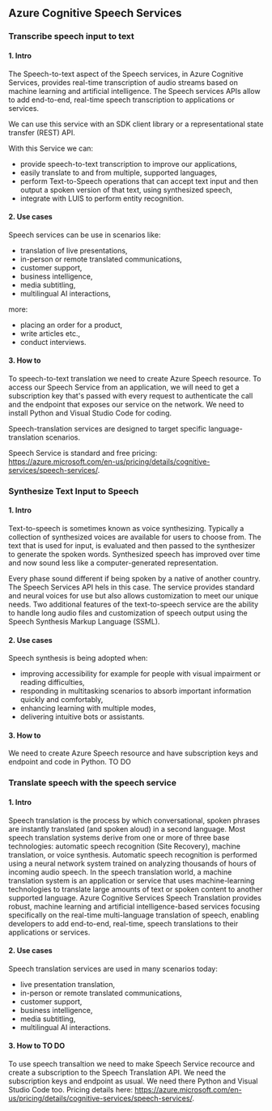 ## Azure Cognitive Speech Services

### Transcribe speech input to text
#### 1. Intro
The Speech-to-text aspect of the Speech services, in Azure Cognitive Services, provides real-time transcription of audio streams based on machine learning and artificial intelligence. The Speech services APIs allow to add end-to-end, real-time speech transcription to applications or services.

We can use this service with an SDK client library or a representational state transfer (REST) API.

With this Service we can:
* provide speech-to-text transcription to improve our applications,
* easily translate to and from multiple, supported languages,
* perform Text-to-Speech operations that can accept text input and then output a spoken version of that text, using synthesized speech,
* integrate with LUIS to perform entity recognition.

#### 2. Use cases
Speech services can be use in scenarios like:
* translation of live presentations,
* in-person or remote translated communications,
* customer support,
* business intelligence,
* media subtitling,
* multilingual AI interactions,

more:
* placing an order for a product,
* write articles etc., 
* conduct interviews.


#### 3. How to
To speech-to-text translation we need to create Azure Speech resource. To access our Speech Service from an application, we will need to get a subscription key that's passed with every request to authenticate the call and the endpoint that exposes our service on the network. We need to install Python and Visual Studio Code for coding.

Speech-translation services are designed to target specific language-translation scenarios. 

Speech Service is standard and free pricing: https://azure.microsoft.com/en-us/pricing/details/cognitive-services/speech-services/.


### Synthesize Text Input to Speech
#### 1. Intro
Text-to-speech is sometimes known as voice synthesizing. Typically a collection of synthesized voices are available for users to choose from. The text that is used for input, is evaluated and then passed to the synthesizer to generate the spoken words. Synthesized speech has improved over time and now sound less like a computer-generated representation. 

Every phase sound different if being spoken by a native of another country. The Speech Services API hels in this case. The service provides standard and neural voices for use but also allows customization to meet our unique needs. Two additional features of the text-to-speech service are the ability to handle long audio files and customization of speech output using the Speech Synthesis Markup Language (SSML). 

#### 2. Use cases
Speech synthesis is being adopted when:
* improving accessibility for example for people with visual impairment or reading difficulties,
* responding in multitasking scenarios to absorb important information quickly and comfortably,
* enhancing learning with multiple modes,
* delivering intuitive bots or assistants.

#### 3. How to
We need to create Azure Speech resource and have subscription keys and endpoint and code in Python. TO DO

### Translate speech with the speech service
#### 1. Intro
Speech translation is the process by which conversational, spoken phrases are instantly translated (and spoken aloud) in a second language. Most speech translation systems derive from one or more of three base technologies: automatic speech recognition (Site Recovery), machine translation, or voice synthesis. Automatic speech recognition is performed using a neural network system trained on analyzing thousands of hours of incoming audio speech. In the speech translation world, a machine translation system is an application or service that uses machine-learning technologies to translate large amounts of text or spoken content to another supported language. Azure Cognitive Services Speech Translation provides robust, machine learning and artificial intelligence-based services focusing specifically on the real-time multi-language translation of speech, enabling developers to add end-to-end, real-time, speech translations to their applications or services.

#### 2. Use cases
Speech translation services are used in many scenarios today:
* live presentation translation,
* in-person or remote translated communications,
* customer support,
* business intelligence,
* media subtitling,
* multilingual AI interactions.

#### 3. How to TO DO
To use speech transaltion we need to make Speech Service recource and create a subscription to the Speech Translation API. We need the subscription keys and endpoint as usual. We need there Python and Visual Studio Code too.
Pricing details here: https://azure.microsoft.com/en-us/pricing/details/cognitive-services/speech-services/.
